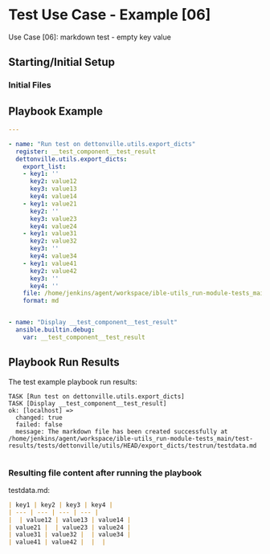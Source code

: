 
# Test Use Case - Example [06]

Use Case [06]: markdown test - empty key value


## Starting/Initial Setup

### Initial Files


## Playbook Example


```yaml
---

- name: "Run test on dettonville.utils.export_dicts"
  register: __test_component__test_result
  dettonville.utils.export_dicts:
    export_list:
    - key1: ''
      key2: value12
      key3: value13
      key4: value14
    - key1: value21
      key2: ''
      key3: value23
      key4: value24
    - key1: value31
      key2: value32
      key3: ''
      key4: value34
    - key1: value41
      key2: value42
      key3: ''
      key4: ''
    file: /home/jenkins/agent/workspace/ible-utils_run-module-tests_main/test-results/tests/dettonville/utils/HEAD/export_dicts/testrun/testdata.md
    format: md


- name: "Display __test_component__test_result"
  ansible.builtin.debug:
    var: __test_component__test_result

```



## Playbook Run Results

The test example playbook run results:

```shell
TASK [Run test on dettonville.utils.export_dicts]
TASK [Display __test_component__test_result]
ok: [localhost] =>
  changed: true
  failed: false
  message: The markdown file has been created successfully at /home/jenkins/agent/workspace/ible-utils_run-module-tests_main/test-results/tests/dettonville/utils/HEAD/export_dicts/testrun/testdata.md


```


### Resulting file content after running the playbook

testdata.md:
```md
| key1 | key2 | key3 | key4 |
| --- | --- | --- | --- |
|  | value12 | value13 | value14 |
| value21 |  | value23 | value24 |
| value31 | value32 |  | value34 |
| value41 | value42 |  |  |

```

